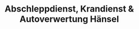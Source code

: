 ---
title: "Abschleppdienst, Krandienst & Autoverwertung Hänsel"
url: /hohnstein/abschleppdienst-krandienst-und-autoverwertung-haensel/
shop: Autowerkstatt
---